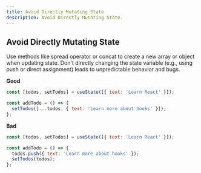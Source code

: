 ```yaml
---
title: Avoid Directly Mutating State
description: Avoid Directly Mutating State.
---
```


## Avoid Directly Mutating State

Use methods like spread operator or concat to create a new array or object when updating state. Don't directly changing the state variable (e.g., using push or direct assignment) leads to unpredictable behavior and bugs.

**Good**
```jsx
const [todos, setTodos] = useState([{ text: 'Learn React' }]);

const addTodo = () => {
  setTodos([...todos, { text: 'Learn more about hooks' }]);
};
```

**Bad**
```jsx
const [todos, setTodos] = useState([{ text: 'Learn React' }]);

const addTodo = () => {
  todos.push({ text: 'Learn more about hooks' });
  setTodos(todos);
};
```